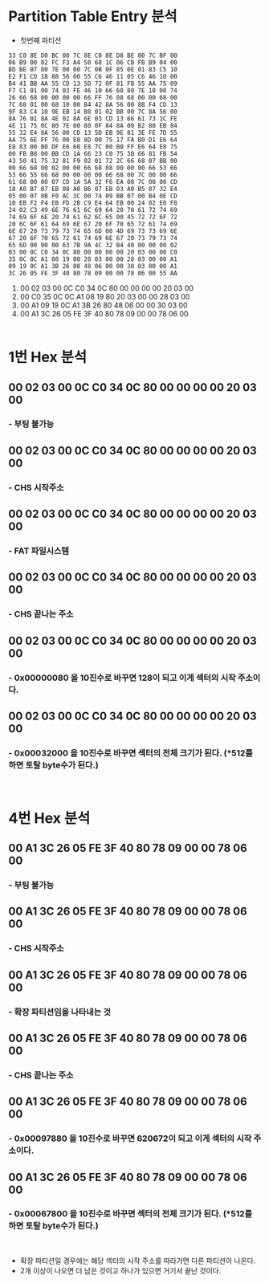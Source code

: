# <strong>Partition Table Entry 분석</strong>

* 첫번째 파티션
```
33 C0 8E D0 BC 00 7C 8E C0 8E D8 BE 00 7C BF 00
06 B9 00 02 FC F3 A4 50 68 1C 06 CB FB B9 04 00
BD BE 07 80 7E 00 00 7C 0B 0F 85 0E 01 83 C5 10
E2 F1 CD 18 88 56 00 55 C6 46 11 05 C6 46 10 00
B4 41 BB AA 55 CD 13 5D 72 0F 81 FB 55 AA 75 09
F7 C1 01 00 74 03 FE 46 10 66 60 80 7E 10 00 74
26 66 68 00 00 00 00 66 FF 76 08 68 00 00 68 00
7C 68 01 00 68 10 00 B4 42 8A 56 00 8B F4 CD 13
9F 83 C4 10 9E EB 14 B8 01 02 BB 00 7C 8A 56 00
8A 76 01 8A 4E 02 8A 6E 03 CD 13 66 61 73 1C FE
4E 11 75 0C 80 7E 00 80 0F 84 8A 00 B2 80 EB 84
55 32 E4 8A 56 00 CD 13 5D EB 9E 81 3E FE 7D 55
AA 75 6E FF 76 00 E8 8D 00 75 17 FA B0 D1 E6 64
E8 83 00 B0 DF E6 60 E8 7C 00 B0 FF E6 64 E8 75
00 FB B8 00 BB CD 1A 66 23 C0 75 3B 66 81 FB 54
43 50 41 75 32 81 F9 02 01 72 2C 66 68 07 BB 00
00 66 68 00 02 00 00 66 68 08 00 00 00 66 53 66
53 66 55 66 68 00 00 00 00 66 68 00 7C 00 00 66
61 68 00 00 07 CD 1A 5A 32 F6 EA 00 7C 00 00 CD
18 A0 B7 07 EB 08 A0 B6 07 EB 03 A0 B5 07 32 E4
05 00 07 8B F0 AC 3C 00 74 09 BB 07 00 B4 0E CD
10 EB F2 F4 EB FD 2B C9 E4 64 EB 00 24 02 E0 F8
24 02 C3 49 6E 76 61 6C 69 64 20 70 61 72 74 69
74 69 6F 6E 20 74 61 62 6C 65 00 45 72 72 6F 72
20 6C 6F 61 64 69 6E 67 20 6F 70 65 72 61 74 69
6E 67 20 73 79 73 74 65 6D 00 4D 69 73 73 69 6E
67 20 6F 70 65 72 61 74 69 6E 67 20 73 79 73 74
65 6D 00 00 00 63 7B 9A 4C 32 B4 40 00 00 00 02
03 00 0C C0 34 0C 80 00 00 00 00 20 03 00 00 C0
35 0C 0C A1 08 19 80 20 03 00 00 28 03 00 00 A1
09 19 0C A1 3B 26 80 48 06 00 00 30 03 00 00 A1
3C 26 05 FE 3F 40 80 78 09 00 00 78 06 00 55 AA
```
1. 00 02 03 00 0C C0 34 0C 80 00 00 00 00 20 03 00
2. 00 C0 35 0C 0C A1 08 19 80 20 03 00 00 28 03 00
3. 00 A1 09 19 0C A1 3B 26 80 48 06 00 00 30 03 00
4. 00 A1 3C 26 05 FE 3F 40 80 78 09 00 00 78 06 00
<br><br>
# 1번 Hex 분석
## <strong>00</strong> 02 03 00 0C C0 34 0C 80 00 00 00 00 20 03 00
### - 부팅 불가능
## 00 <strong>02 03 00</strong> 0C C0 34 0C 80 00 00 00 00 20 03 00
### - CHS 시작주소
## 00 02 03 00 <strong>0C</strong> C0 34 0C 80 00 00 00 00 20 03 00
### - FAT 파일시스템
## 00 02 03 00 0C <strong>C0 34 0C</strong> 80 00 00 00 00 20 03 00
### - CHS 끝나는 주소
## 00 02 03 00 0C C0 34 0C <strong>80 00 00 00</strong> 00 20 03 00
### - 0x00000080 을 10진수로 바꾸면 128이 되고 이게 섹터의 시작 주소이다.
## 00 02 03 00 0C C0 34 0C 80 00 00 00 <strong>00 20 03 00</strong>
### - 0x00032000 을 10진수로 바꾸면 섹터의 전체 크기가 된다. (*512를 하면 토탈 byte수가 된다.)
<br>

# 4번 Hex 분석
## <strong>00</strong> A1 3C 26 05 FE 3F 40 80 78 09 00 00 78 06 00
### - 부팅 불가능
## 00 <strong>A1 3C 26</strong> 05 FE 3F 40 80 78 09 00 00 78 06 00
### - CHS 시작주소
## 00 A1 3C 26 <strong>05</strong> FE 3F 40 80 78 09 00 00 78 06 00
### - 확장 파티션임을 나타내는 것
## 00 A1 3C 26 05 <strong>FE 3F 40</strong> 80 78 09 00 00 78 06 00
### - CHS 끝나는 주소
## 00 A1 3C 26 05 FE 3F 40 <strong>80 78 09 00</strong> 00 78 06 00
### - 0x00097880 을 10진수로 바꾸면 620672이 되고 이게 섹터의 시작 주소이다.
## 00 A1 3C 26 05 FE 3F 40 80 78 09 00 <strong>00 78 06 00</strong>
### - 0x00067800 을 10진수로 바꾸면 섹터의 전체 크기가 된다. (*512를 하면 토탈 byte수가 된다.)
<br>

* 확장 파티션일 경우에는 해당 섹터의 시작 주소를 따라가면 다른 파티션이 나온다.
* 2개 이상이 나오면 더 남은 것이고 하나가 있으면 거기서 끝난 것이다.

